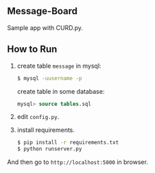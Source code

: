 Message-Board
-------------

Sample app with CURD.py.

How to Run
----------

1. create table `message` in mysql:

   ```bash
   $ mysql -uusername -p
   ```

   create table in some database:

   ```sql
   mysql> source tables.sql
   ```

2. edit `config.py`.

3. install requirements.

   ```bash
   $ pip install -r requirements.txt
   $ python runserver.py
   ```

And then go to `http://localhost:5000` in browser.
